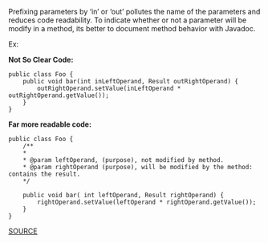 Prefixing parameters by ‘in’ or ‘out’ pollutes the name of the parameters and reduces code readability. To indicate whether or not a parameter will be modify in a method, its better to document method behavior with Javadoc.

Ex:

**Not So Clear Code:**

  	public class Foo { 
  		public void bar(int inLeftOperand, Result outRightOperand) { 
  			outRightOperand.setValue(inLeftOperand * outRightOperand.getValue()); 
  		} 
  	}
  	
 **Far more readable code:** 	
 
  	public class Foo { 
  		/** 
  		* 
  		* @param leftOperand, (purpose), not modified by method. 
  		* @param rightOperand (purpose), will be modified by the method: contains the result. 
  		*/ 
  		
  		public void bar( int leftOperand, Result rightOperand) { 
  			rightOperand.setValue(leftOperand * rightOperand.getValue()); 
  		} 
  	}

[SOURCE](http://pmd.sourceforge.net/pmd-5.3.2/pmd-java/rules/java/controversial.html#AvoidPrefixingMethodParameters)
